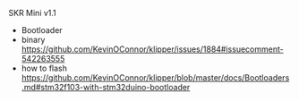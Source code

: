 SKR Mini v1.1


* Bootloader 
*   binary https://github.com/KevinOConnor/klipper/issues/1884#issuecomment-542263555
*   how to flash https://github.com/KevinOConnor/klipper/blob/master/docs/Bootloaders.md#stm32f103-with-stm32duino-bootloader
